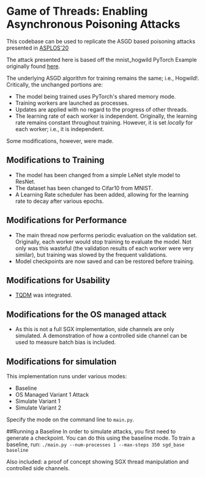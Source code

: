 # Game of Threads: Enabling Asynchronous Poisoning Attacks

This codebase can be used to replicate the ASGD based poisoning attacks
presented in [ASPLOS'20](https://cwfletcher.net)
<!-- TODO link to paper -->

The attack presented here is based off the mnist_hogwild PyTorch Example
originally found [here](https://github.com/pytorch/examples).

The underlying ASGD algorithm for training remains the same; i.e., Hogwild!.
Critically, the unchanged portions are:
- The model being trained uses PyTorch's shared memory mode.
- Training workers are launched as processes.
- Updates are applied with no regard to the progress of other threads.
- The learning rate of each worker is independent. Originally, the learning
    rate remains constant throughout training. However, it is set _locally_ for
    each worker; i.e., it is independent.

Some modifications, however, were made.
## Modifications to Training
- The model has been changed from a simple LeNet style model to ResNet.
- The dataset has been changed to Cifar10 from MNIST.
- A Learning Rate scheduler has been added, allowing for the learning rate to
    decay after various epochs.
## Modifications for Performance
- The main thread now performs periodic evaluation on the validation set.
    Originally, each worker would stop training to evaluate the model. Not only
    was this wasteful (the validation results of each worker were very
    similar), but training was slowed by the frequent validations.
- Model checkpoints are now saved and can be restored before training.
## Modifications for Usability
- [TQDM](https://github.com/tqdm/tqdm) was integrated.
## Modifications for the OS managed attack
- As this is not a full SGX implementation, side channels are only simulated.
    A demonstration of how a controlled side channel can be used to measure
    batch bias is included.
## Modifications for simulation

This implementation runs under various modes:
- Baseline
- OS Managed Variant 1 Attack
- Simulate Variant 1
- Simulate Variant 2

Specify the mode on the command line to `main.py`.

##Running a Baseline
In order to simulate attacks, you first need to generate a checkpoint. You can
do this using the baseline mode.
To train a baseline, run: `./main.py --num-processes 1 --max-steps 350 sgd_base
baseline`

Also included: a proof of concept showing SGX thread manipulation and
controlled side channels.
